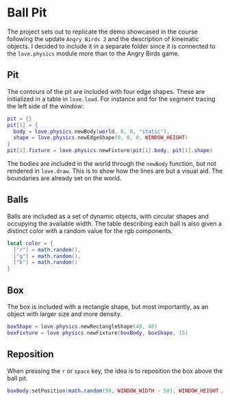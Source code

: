 # Ball Pit

The project sets out to replicate the demo showcased in the course following the update `Angry Birds 2` and the description of kinematic objects. I decided to include it in a separate folder since it is connected to the `love.physics` module more than to the Angry Birds game.

## Pit

The contours of the pit are included with four edge shapes. These are initialized in a table in `love.load`. For instance and for the segment tracing the left side of the window:

```lua
pit = {}
pit[1] = {
  body = love.physics.newBody(world, 0, 0, "static"),
  shape = love.physics.newEdgeShape(0, 0, 0, WINDOW_HEIGHT)
}
pit[1].fixture = love.physics.newFixture(pit[1].body, pit[1].shape)
```

The bodies are included in the world through the `newBody` function, but not rendered in `love.draw`. This is to show how the lines are but a visual aid. The boundaries are already set on the world.

## Balls

Balls are included as a set of dynamic objects, with circular shapes and occupying the available width. The table describing each ball is also given a distinct color with a random value for the rgb components.

```lua
local color = {
  ["r"] = math.random(),
  ["g"] = math.random(),
  ["b"] = math.random()
}
```

## Box

The box is included with a rectangle shape, but most importantly, as an object with larger size and more density.

```lua
boxShape = love.physics.newRectangleShape(40, 40)
boxFixture = love.physics.newFixture(boxBody, boxShape, 15)
```

## Reposition

When pressing the `r` or `space` key, the idea is to reposition the box above the ball pit.

```lua
boxBody:setPosition(math.random(50, WINDOW_WIDTH - 50), WINDOW_HEIGHT / 4)
```
